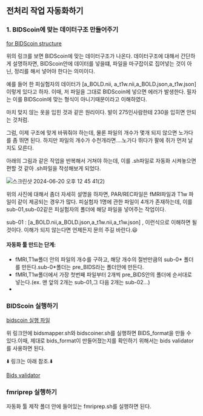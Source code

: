 ## 전처리 작업 자동화하기

### 1. BIDScoin에 맞는 데이터구조 만들어주기

[for BIDScoin structure](https://bidscoin.readthedocs.io/en/stable/preparation.html)

위의 링크를 보면 BIDScoin에 맞는 데이터구조가 나온다. 데이터구조에 대해서 간단하게 설명하자면, BIDScoin안에 데이터를 넣을떄, 파일을 마구잡이로 집어넣는 것이 아닌, 정리를 해서 넣어야 한다는 의미이다.

예를 들어 한 피실험자의 데이터가 [a_BOLD.nii, a_t1w.nii,a_BOLD.json,a_t1w.json] 이렇게 있다고 하자. 이때, 저 파일을 그대로 BIDScoin에 넣으면 에러가 발생한다. 필자는 이를 BIDScoin에 맞는 형식이 아니기때문이라고 이해하였다.

마치 맞지 않는 옷을 입힌 것과 같은 원리이다. 발이 275인사람한테 230을 입히면 안되는 것처럼.

그럼, 이제 구조에 맞게 바꿔줘야 하는데, 물론 파일의 개수가 몇개 되지 않으면 노가다를 좀 뛰면 된다. 하지만 파일의 개수가 수천개라면....노가다 뛰다가 팔에 쥐가 먼저 날지도 모른다.

아래의 그림과 같은 작업을 반복해서 거쳐야 하는데, 이를 .sh파일로 자동화 시켜놓으면 편할 것 같아 .sh파일을 작성해보게 되었다.

![스크린샷 2024-06-20 오후 12 45 41(2)](https://github.com/OhJunYoung21/Sleep-fMRI/assets/81908471/e181c797-c393-4f79-9bf7-7c3c45e68fc3)

위의 사진에 대해서 좀더 자세히 설명을 하자면, PAR/REC파일은 fMRI파일과 T1w 파일이 같이 제공되는 경우가 많다. 피실험자 1명에 관한 파일이 4개가 존재하는데, 이를 sub-01,sub-02같은 피실험자의 폴더에 해당 파일을 넣어주는 작업이다.

sub-01 : [a_BOLD.nii,a_BOLD.json,a_t1w.nii,a_t1w.json] , 이런식으로 이해하면 될 것이다. 이해가 되지 않는다면 언제든지 문의 주길 바란다.😃

#### 자동화 툴 만드는 단계:

* fMRI,T1w폴더 안의 파일의 개수를 구하고, 해당 개수의 절반만큼의 sub-0* 폴더를 만든다.sub-0*폴더는 pre_BIDS라는 폴더안에 만든다.
* fMRI,T1w폴더에서 가장 첫번째 파일부터 2개씩 pre_BIDS안의 폴더에 순서대로 넣는다.(ex. 맨 앞의 2개는 sub-01,그 다음 2개는 sub-02...)
* 

### BIDScoin 실행하기

[bidscoin 실행 파일](https://github.com/OhJunYoung21/Sleep-fMRI/tree/main/BIDS_Coin)

위 링크안에 bidsmapper.sh와 bidscoiner.sh를 실행하면 BIDS_format을 만들 수 있다.이때, 제대로 bids_format이 만들어졌는지를 확인하기 위해서는 bids validator를 사용하면 된다.

⬇️ 링크는 아래 참조.⬇️

[Bids validator](https://bids-standard.github.io/bids-validator/)

### fmriprep 실행하기

자동화 툴 제작 폴더 안에 들어있는 fmriprep.sh를 실행하면 된다.



